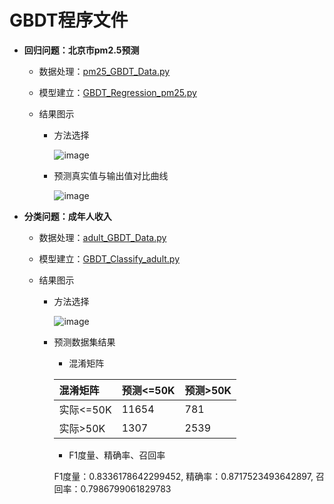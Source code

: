 # GBDT程序文件

  + **回归问题：北京市pm2.5预测**
  
     + 数据处理：[pm25_GBDT_Data.py](https://github.com/Anfany/Machine-Learning-for-Beginner-by-Python3/blob/master/Boosting/GBDT/pm25_GBDT_Data.py)
     
     + 模型建立：[GBDT_Regression_pm25.py](https://github.com/Anfany/Machine-Learning-for-Beginner-by-Python3/blob/master/Boosting/GBDT/GBDT_Regression_pm25.py)
     
     + 结果图示
     
         * 方法选择
       
           ![image](https://github.com/Anfany/Machine-Learning-for-Beginner-by-Python3/blob/master/Boosting/AdaBoost/adaboost_pm25.jpg) 
  
        * 预测真实值与输出值对比曲线 
     
           ![image](https://github.com/Anfany/Machine-Learning-for-Beginner-by-Python3/blob/master/Boosting/AdaBoost/duibi.jpg)
         
 
  
  + **分类问题：成年人收入**
    
     + 数据处理：[adult_GBDT_Data.py](https://github.com/Anfany/Machine-Learning-for-Beginner-by-Python3/blob/master/Boosting/GBDT/adult_GBDT_Data.py)
     
     + 模型建立：[GBDT_Classify_adult.py](https://github.com/Anfany/Machine-Learning-for-Beginner-by-Python3/blob/master/Boosting/GBDT/GBDT_Classify_adult.py)
     
     + 结果图示
     
         * 方法选择
       
           ![image](https://github.com/Anfany/Machine-Learning-for-Beginner-by-Python3/blob/master/Boosting/GBDT/ada_adult1.jpg) 
  
        * 预测数据集结果
        
           * 混淆矩阵
   
           |  混淆矩阵 | 预测<=50K | 预测>50K |
           |:-------|:-------|:-------|
           | 实际<=50K |   11654 |   781   |
           |  实际>50K |    1307 |   2539  |

           
           * F1度量、精确率、召回率
           
           F1度量：0.8336178642299452, 精确率：0.8717523493642897, 召回率：0.7986799061829783
